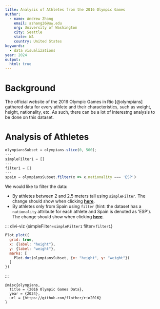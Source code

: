 ```yaml
---
title: Analysis of Athletes from the 2016 Olympic Games
author:
  - name: Andrew Zhang
    email: azhang26@uw.edu
    org: University of Washington
    city: Seattle
    state: WA
    country: United States
keywords:
  - data visualizations
year: 2024
output:
  html: true
---
```


# Background
The official website of the 2016 Olympic Games in Rio [@olympians] gathered data for every athlete and their characteristics, such as weight, height, nationality, etc. As such, there can be a lot of interestng analysis to be done on this dataset.

# Analysis of Athletes
``` js {hide=true}
olympiansSubset = olympians.slice(0, 500);
---
simpleFilter1 = []
---
filter1 = []
---
spain = olympiansSubset.filter(x => x.nationality === 'ESP')
```


We would like to filter the data:

- By athletes between 2 and 2.5 meters tall using `simpleFilter`. The change should show when clicking [**here**](`simpleFilter1=[['height',2,2.5]]`).
- By athletes only from Spain using `filter` (hint: the dataset has a `nationality` attribute for each athlete and Spain is denoted as 'ESP'). The change should show when clicking [**here**](`filter1=spain`).

::: divi-viz {simpleFilter=`simpleFilter1` filter=`filter1`}
``` js
Plot.plot({
  grid: true,
  x: {label: "height"},
  y: {label: "weight"},
  marks: [
    Plot.dot(olympiansSubset, {x: "height", y: "weight"})
  ]
})
```
:::

~~~ bibliography
@misc{olympians,
  title = {2016 Olympic Games Data},
  year = {2024},
  url = {https://github.com/flother/rio2016}
}
~~~